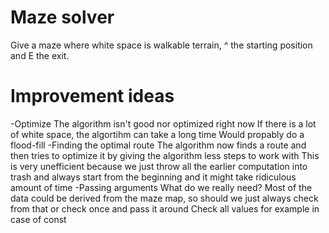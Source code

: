 
Maze solver
===========
Give a maze where white space is walkable terrain, ^ the starting position and E the exit.

Improvement ideas
=================
-Optimize
    The algorithm isn't good nor optimized right now
    If there is a lot of white space, the algortihm can take a long time
    Would propably do a flood-fill
-Finding the optimal route
    The algorithm now finds a route and then tries to optimize it by giving the algorithm less steps to work with
    This is very unefficient because we just throw all the earlier computation into trash and always start from the beginning and it might take ridiculous amount of time
-Passing arguments
    What do we really need? Most of the data could be derived from the maze map, so should we just always check from that or check once and pass it around
    Check all values for example in case of const